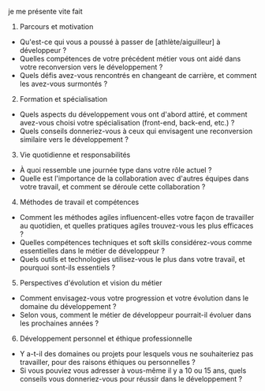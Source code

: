 je me présente vite fait <br>
1. Parcours et motivation
- Qu'est-ce qui vous a poussé à passer de [athlète/aiguilleur] à développeur ?<br>
- Quelles compétences de votre précédent métier vous ont aidé dans votre reconversion vers le développement ?<br>
- Quels défis avez-vous rencontrés en changeant de carrière, et comment les avez-vous surmontés ?<br>
2. Formation et spécialisation
- Quels aspects du développement vous ont d'abord attiré, et comment avez-vous choisi votre spécialisation (front-end, back-end, etc.) ?<br>
- Quels conseils donneriez-vous à ceux qui envisagent une reconversion similaire vers le développement ?<br>
3. Vie quotidienne et responsabilités
- À quoi ressemble une journée type dans votre rôle actuel ?<br>
- Quelle est l'importance de la collaboration avec d'autres équipes dans votre travail, et comment se déroule cette collaboration ?<br>
4. Méthodes de travail et compétences
- Comment les méthodes agiles influencent-elles votre façon de travailler au quotidien, et quelles pratiques agiles trouvez-vous les plus efficaces ?<br>
- Quelles compétences techniques et soft skills considérez-vous comme essentielles dans le métier de développeur ?<br>
- Quels outils et technologies utilisez-vous le plus dans votre travail, et pourquoi sont-ils essentiels ?<br>
5. Perspectives d'évolution et vision du métier
- Comment envisagez-vous votre progression et votre évolution dans le domaine du développement ?<br>
- Selon vous, comment le métier de développeur pourrait-il évoluer dans les prochaines années ?<br>
6. Développement personnel et éthique professionnelle
- Y a-t-il des domaines ou projets pour lesquels vous ne souhaiteriez pas travailler, pour des raisons éthiques ou personnelles ?<br>
- Si vous pouviez vous adresser à vous-même il y a 10 ou 15 ans, quels conseils vous donneriez-vous pour réussir dans le développement ?<br>
